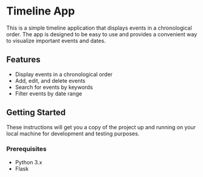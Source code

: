 # Timeline App

This is a simple timeline application that displays events in a chronological order. The app is designed to be easy to use and provides a convenient way to visualize important events and dates.

## Features
- Display events in a chronological order
- Add, edit, and delete events
- Search for events by keywords
- Filter events by date range

## Getting Started

These instructions will get you a copy of the project up and running on your local machine for development and testing purposes.

### Prerequisites
- Python 3.x
- Flask


